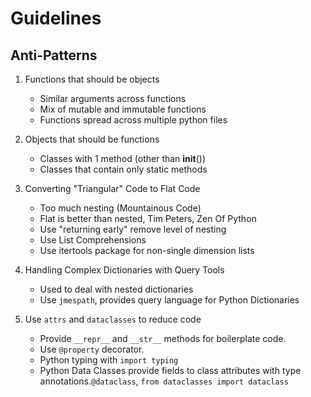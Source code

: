 # Guidelines

## Anti-Patterns

1. Functions that should be objects
   - Similar arguments across functions
   - Mix of mutable and immutable functions
   - Functions spread across multiple python files

2. Objects that should be functions
   - Classes with 1 method (other than __init__())
   - Classes that contain only static methods

3. Converting "Triangular" Code to Flat Code
   - Too much nesting (Mountainous Code)
   - Flat is better than nested, Tim Peters, Zen Of Python
   - Use "returning early" remove level of nesting
   - Use List Comprehensions
   - Use itertools package for non-single dimension lists

4. Handling Complex Dictionaries with Query Tools

   - Used to deal with nested dictionaries
   - Use `jmespath`, provides query language for Python Dictionaries

5. Use `attrs` and `dataclasses` to reduce code
   - Provide `__repr__` and `__str__` methods for boilerplate code.
   - Use `@property` decorator.
   - Python typing with `import typing`
   - Python Data Classes provide fields to class attributes with type annotations.`@dataclass`, `from dataclasses import dataclass`
